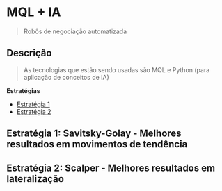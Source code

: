 # MQL + IA
> Robôs de negociação automatizada
 
## Descrição
> As tecnologias que estão sendo usadas são MQL e Python (para aplicação de conceitos de IA)
 
**Estratégias**
 - [Estratégia 1](#estrat%C3%A9gia-1-melhores-resultados-em-movimentos-de-tend%C3%AAncia)
 - [Estratégia 2]([#estrat%C3%A9gia-2-scalper---melhores-resultados-em-lateraliza%C3%A7%C3%A3o)
## Estratégia 1: Savitsky-Golay - Melhores resultados em movimentos de tendência
## Estratégia 2: Scalper - Melhores resultados em lateralização
